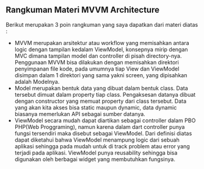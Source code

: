 ## Rangkuman Materi MVVM Architecture
Berikut merupakan 3 poin rangkuman yang saya dapatkan dari materi diatas :
- MVVM merupakan arsitektur atau workflow yang memisahkan antara logic dengan tampilan kedalam ViewModel, konsepnya mirip dengan MVC dimana tampilan model dan controller di pisah directory-nya. Penggunaan MVVM bisa dilakukan dengan memisahkan direktori penyimpanan file kode, pada umumnya tiap View dan ViewModel disimpan dalam 1 direktori yang sama yakni screen, yang dipisahkan adalah Modelnya. 
- Model merupakan bentuk data yang dibuat dalam bentuk class. Data tersebut dimuat dalam property tiap class. Pengaksesan datanya dibuat dengan constructor yang memuat property dari class tersebut. Data yang akan kita akses bisa static maupun dynamic, data dynamic biasanya memerlukan API sebagai sumber datanya.
- ViewModel secara mudah dapat diartikan sebagai controller dalam PBO PHP(Web Proggraming), namun karena dalam dart controller punya fungsi tersendiri maka disebut sebagai ViewModel. Dari definisi diatas dapat diketahui bahwa ViewModel menampung logic dari sebuah aplikasi sehingga pada mudah untuk di track problem atau error yang terjadi pada aplikasi. ViewModel punya reusability sehingga bisa digunakan oleh berbagai widget yang membutuhkan fungsinya.